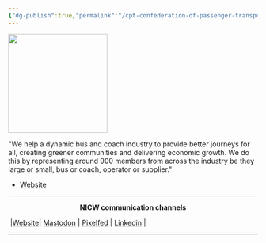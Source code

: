 ```yaml
---
{"dg-publish":true,"permalink":"/cpt-confederation-of-passenger-transport/"}
---
```


<img src="https://www.cpt-uk.org/media/unnfblcv/cpt-50th-logo-small.png" height="200">

"We help a dynamic bus and coach industry to provide better journeys for all, creating greener communities and delivering economic growth. We do this by representing around 900 members from across the industry be they large or small, bus or coach, operator or supplier."

- [Website](https://www.cpt-uk.org/) 


***
<p style="text-align: center;font-weight:bold";>NICW communication channels</p>

󠁧 |[Website](https://nationalinfrastructurecommission.wales)| [Mastodon](https://toot.wales/@NICW) | [Pixelfed](https://pix.toot.wales/NICW) | [Linkedin](https://www.linkedin.com/company/26268509/) | 
***
